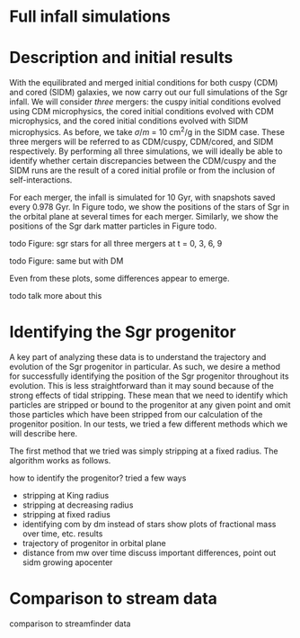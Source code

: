 # Full infall simulations
# Description and initial results

With the equilibrated and merged initial conditions for both cuspy (CDM) and cored (SIDM) galaxies, we now carry out our full simulations of the Sgr infall. We will consider _three_ mergers: the cuspy initial conditions evolved using CDM microphysics, the cored initial conditions evolved with CDM microphysics, and the cored initial conditions evolved with SIDM microphysics. As before, we take $\sigma / m$ = 10 cm$^2$/g in the SIDM case. These three mergers will be referred to as CDM/cuspy, CDM/cored, and SIDM respectively. By performing all three simulations, we will ideally be able to identify whether certain discrepancies between the CDM/cuspy and the SIDM runs are the result of a cored initial profile or from the inclusion of self-interactions.

For each merger, the infall is simulated for 10 Gyr, with snapshots saved every 0.978 Gyr. In Figure todo, we show the positions of the stars of Sgr in the orbital plane at several times for each merger. Similarly, we show the positions of the Sgr dark matter particles in Figure todo.

todo Figure: sgr stars for all three mergers at t = 0, 3, 6, 9

todo Figure: same but with DM

Even from these plots, some differences appear to emerge. 

todo talk more about this

# Identifying the Sgr progenitor

A key part of analyzing these data is to understand the trajectory and evolution of the Sgr progenitor in particular. As such, we desire a method for successfully identifying the position of the Sgr progenitor throughout its evolution. This is less straightforward than it may sound because of the strong effects of tidal stripping. These mean that we need to identify which particles are stripped or bound to the progenitor at any given point and omit those particles which have been stripped from our calculation of the progenitor position. In our tests, we tried a few different methods which we will describe here.

The first method that we tried was simply stripping at a fixed radius. The algorithm works as follows.



how to identify the progenitor?
tried a few ways
* stripping at King radius
* stripping at decreasing radius
* stripping at fixed radius
* identifying com by dm instead of stars
show plots of fractional mass over time, etc.
results
* trajectory of progenitor in orbital plane
* distance from mw over time
discuss important differences, point out sidm growing apocenter

# Comparison to stream data

comparison to streamfinder data